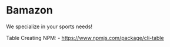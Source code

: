 # Bamazon
We specialize in your sports needs!

Table Creating NPM:
    - https://www.npmjs.com/package/cli-table